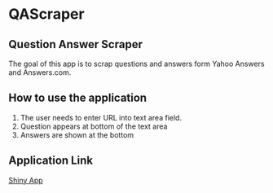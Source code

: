# QAScraper
## Question Answer Scraper
The goal of this app is to scrap questions and answers form Yahoo Answers and Answers.com.

## How to use the application
1. The user needs to enter URL into text area field.
2. Question appears at bottom of the text area
3. Answers are shown at the bottom

## Application Link
[Shiny App](https://gauravs.shinyapps.io/qascraper/)



